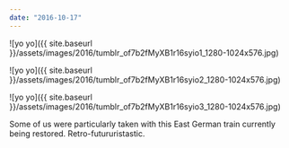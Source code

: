 ```yaml
---
date: "2016-10-17"
---
```


![yo yo]({{ site.baseurl }}/assets/images/2016/tumblr_of7b2fMyXB1r16syio1_1280-1024x576.jpg)

![yo yo]({{ site.baseurl }}/assets/images/2016/tumblr_of7b2fMyXB1r16syio2_1280-1024x576.jpg)

![yo yo]({{ site.baseurl }}/assets/images/2016/tumblr_of7b2fMyXB1r16syio3_1280-1024x576.jpg)

Some of us were particularly taken with this East German train currently being restored. Retro-futururistastic.
